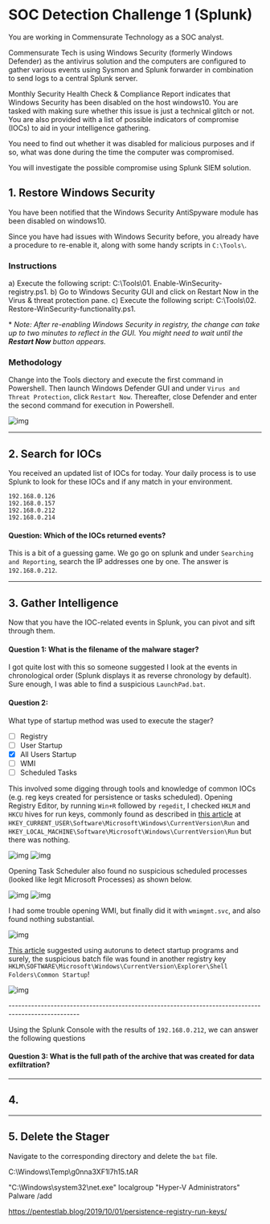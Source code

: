 # SOC Detection Challenge 1 (Splunk)

You are working in Commensurate Technology as a SOC analyst.

Commensurate Tech is using Windows Security (formerly Windows Defender) as the antivirus solution and the computers are configured to gather various events using Sysmon and Splunk forwarder in combination to send logs to a central Splunk server.

Monthly Security Health Check & Compliance Report indicates that Windows Security has been disabled on the host windows10.
You are tasked with making sure whether this issue is just a technical glitch or not. You are also provided with a list of possible indicators of compromise (IOCs) to aid in your intelligence gathering.

You need to find out whether it was disabled for malicious purposes and if so, what was done during the time the computer was compromised.

You will investigate the possible compromise using Splunk SIEM solution.


## 1. Restore Windows Security
You have been notified that the Windows Security AntiSpyware module has been disabled on windows10.

Since you have had issues with Windows Security before, you already have a procedure to re-enable it, along with some handy scripts in `C:\Tools\`.

### Instructions

a) Execute the following script: C:\Tools\01. Enable-WinSecurity-registry.ps1.
b) Go to Windows Security GUI and click on Restart Now in the Virus & threat protection pane.
c) Execute the following script: C:\Tools\02. Restore-WinSecurity-functionality.ps1.

\* *Note: After re-enabling Windows Security in registry, the change can take up to two minutes to reflect in the GUI. You might need to wait until the **Restart Now** button appears.*

### Methodology

Change into the Tools diectory and execute the first command in Powershell. Then launch Windows Defender GUI and under `Virus and Threat Protection`, click `Restart Now`. Thereafter, close Defender and enter the second command for execution in Powershell.

![img]()

---

## 2. Search for IOCs
You received an updated list of IOCs for today. Your daily process is to use Splunk to look for these IOCs and if any match in your environment.

```
192.168.0.126
192.168.0.157
192.168.0.212
192.168.0.214
```

#### Question: 	Which of the IOCs returned events?

This is a bit of a guessing game. We go go on splunk and under `Searching and Reporting`, search the IP addresses one by one. The answer is `192.168.0.212`.

---

## 3. Gather Intelligence

Now that you have the IOC-related events in Splunk, you can pivot and sift through them.

#### Question 1: What is the filename of the malware stager?

I got quite lost with this so someone suggested I look at the events in chronological order (Splunk displays it as reverse chronology by default). Sure enough, I was able to find a suspicious `LaunchPad.bat`.

#### Question 2:	
What type of startup method was used to execute the stager?

 - [ ] Registry
 - [ ] User Startup
 - [x] All Users Startup
 - [ ] WMI
 - [ ] Scheduled Tasks

This involved some digging through tools and knowledge of common IOCs (e.g. reg keys created for persistence or tasks scheduled). Opening Registry Editor, by running `Win+R` followed by `regedit`, I checked `HKLM` and `HKCU` hives for run keys, commonly found as described in [this article](
https://pentestlab.blog/2019/10/01/persistence-registry-run-keys/) at `HKEY_CURRENT_USER\Software\Microsoft\Windows\CurrentVersion\Run` and `HKEY_LOCAL_MACHINE\Software\Microsoft\Windows\CurrentVersion\Run` but there was nothing.

![img]()
![img]()

Opening Task Scheduler also found no suspicious scheduled processes (looked like legit Microsoft Processes) as shown below.

![img]()
![img]()

I had some trouble opening WMI, but finally did it with `wmimgmt.svc`, and also found nothing substantial.

![img]()

[This article](https://superuser.com/questions/1010345/how-to-find-all-startup-programs-on-windows-10) suggested using autoruns to detect startup programs and surely, the suspicious batch file was found in another registry key `HKLM\SOFTWARE\Microsoft\Windows\CurrentVersion\Explorer\Shell Folders\Common Startup`!

![img]()

\----------------------------------------------------------------------------------------------------

Using the Splunk Console with the results of `192.168.0.212`, we can answer the following questions

#### Question 3: What is the full path of the archive that was created for data exfiltration?



---

## 4. 


---

## 5. Delete the Stager

Navigate to the corresponding directory and delete the `bat` file.



C:\Windows\Temp\g0nna3XF1l7h15.tAR

"C:\Windows\system32\net.exe" localgroup "Hyper-V Administrators" Palware /add

https://pentestlab.blog/2019/10/01/persistence-registry-run-keys/
